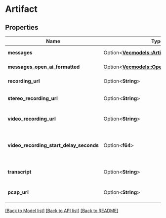 # Artifact

## Properties

Name | Type | Description | Notes
------------ | ------------- | ------------- | -------------
**messages** | Option<[**Vec<models::ArtifactMessagesInner>**](Artifact_messages_inner.md)> | These are the messages that were spoken during the call. | [optional]
**messages_open_ai_formatted** | Option<[**Vec<models::OpenAiMessage>**](OpenAIMessage.md)> | These are the messages that were spoken during the call, formatted for OpenAI. | [optional]
**recording_url** | Option<**String**> | This is the recording url for the call. To enable, set `assistant.artifactPlan.recordingEnabled`. | [optional]
**stereo_recording_url** | Option<**String**> | This is the stereo recording url for the call. To enable, set `assistant.artifactPlan.recordingEnabled`. | [optional]
**video_recording_url** | Option<**String**> | This is video recording url for the call. To enable, set `assistant.artifactPlan.videoRecordingEnabled`. | [optional]
**video_recording_start_delay_seconds** | Option<**f64**> | This is video recording start delay in ms. To enable, set `assistant.artifactPlan.videoRecordingEnabled`. This can be used to align the playback of the recording with artifact.messages timestamps. | [optional]
**transcript** | Option<**String**> | This is the transcript of the call. This is derived from `artifact.messages` but provided for convenience. | [optional]
**pcap_url** | Option<**String**> | This is the packet capture url for the call. This is only available for `phone` type calls where phone number's provider is `vapi` or `byo-phone-number`. | [optional]

[[Back to Model list]](../README.md#documentation-for-models) [[Back to API list]](../README.md#documentation-for-api-endpoints) [[Back to README]](../README.md)


